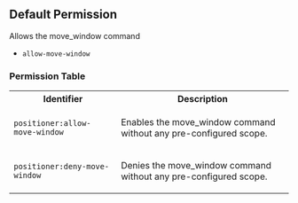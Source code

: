 ## Default Permission

Allows the move_window command

- `allow-move-window`

### Permission Table 

<table>
<tr>
<th>Identifier</th>
<th>Description</th>
</tr>


<tr>
<td>

`positioner:allow-move-window`

</td>
<td>

Enables the move_window command without any pre-configured scope.

</td>
</tr>

<tr>
<td>

`positioner:deny-move-window`

</td>
<td>

Denies the move_window command without any pre-configured scope.

</td>
</tr>
</table>
